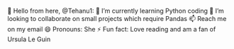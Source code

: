 👋 Hello from here, @Tehanu1:
🌱 I’m currently learning Python coding
💞️ I’m looking to collaborate on small projects which require Pandas 
📫 Reach me on my email
😄 Pronouns: She
⚡ Fun fact: Love reading and am a fan of Ursula Le Guin

<!---
Tehanu1/Tehanu1 is a ✨ special ✨ repository because its `README.md` (this file) appears on your GitHub profile.
You can click the Preview link to take a look at your changes.
--->

